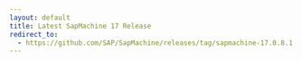 ```yaml
---
layout: default
title: Latest SapMachine 17 Release
redirect_to:
  - https://github.com/SAP/SapMachine/releases/tag/sapmachine-17.0.8.1
---
```

